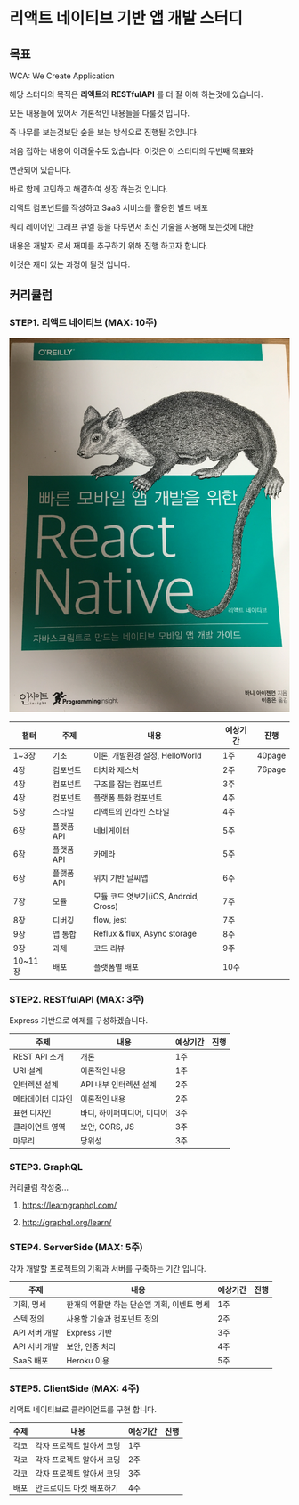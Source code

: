 # 리액트 네이티브 기반 앱 개발 스터디

## 목표
WCA: We Create Application

해당 스터디의 목적은 **리액트**와 **RESTfulAPI** 를 더 잘 이해 하는것에 있습니다.

모든 내용들에 있어서 개론적인 내용들을 다룰것 입니다.

즉 나무를 보는것보단 숲을 보는 방식으로 진행될 것입니다.

처음 접하는 내용이 어려울수도 있습니다. 이것은 이 스터디의 두번째 목표와

연관되어 있습니다.

바로 함께 고민하고 해결하여 성장 하는것 입니다.

리액트 컴포넌트를 작성하고 SaaS 서비스를 활용한 빌드 배포

쿼리 레이어인 그래프 큐엘 등을 다루면서 최신 기술을 사용해 보는것에 대한

내용은 개발자 로서 재미를 추구하기 위해 진행 하고자 합니다.

이것은 재미 있는 과정이 될것 입니다.

## 커리큘럼

### STEP1. 리액트 네이티브 (MAX: 10주)

![ReactNative](/images/rnbook.jpg)


챕터|주제|내용|예상기간| 진행
---|--|----|------|----
1~3장| 기초| 이론, 개발환경 설정, HelloWorld |1주 | 40page
4장 | 컴포넌트| 터치와 제스처| 2주 | 76page
4장 | 컴포넌트| 구조를 잡는 컴포넌트| 3주 |
4장 | 컴포넌트| 플랫폼 특화 컴포넌트| 4주 |
5장 | 스타일| 리액트의 인라인 스타일| 4주 |
6장 | 플랫폼 API| 네비게이터| 5주 |
6장 | 플랫폼 API| 카메라| 5주 |
6장 | 플랫폼 API| 위치 기반 날씨앱| 6주 |
7장 | 모듈| 모듈 코드 엿보기(iOS, Android, Cross)| 7주 |
8장 | 디버깅| flow, jest| 7주 |
9장 | 앱 통합| Reflux & flux, Async storage| 8주 |
9장 | 과제| 코드 리뷰| 9주 |
10~11장 | 배포| 플랫폼별 배포| 10주 |

### STEP2. RESTfulAPI (MAX: 3주)

Express 기반으로 예제를 구성하겠습니다.

주제|내용|예상기간| 진행
--|----|------|----
REST API 소개| 개론 |1주 |
URI 설계| 이론적인 내용|1주 |
인터렉션 설계| API 내부 인터렉션 설계| 2주|
메타데이터 디자인| 이론적인 내용| 2주|
표현 디자인| 바디, 하이퍼미디어, 미디어| 3주|
클라이언트 영역| 보안, CORS, JS| 3주|
마무리| 당위성| 3주|

### STEP3. GraphQL

커리큘럼 작성중...

1. https://learngraphql.com/

2. http://graphql.org/learn/

### STEP4. ServerSide (MAX: 5주)

각자 개발할 프로젝트의 기획과 서버를 구축하는 기간 입니다.

주제|내용|예상기간| 진행
--|----|------|----
기획, 명세| 한개의 역활만 하는 단순앱 기획, 이벤트 명세| 1주|
스텍 정의| 사용할 기술과 컴포넌트 정의 |2주|
API 서버 개발 | Express 기반| 3주|
API 서버 개발 | 보안, 인증 처리| 4주|
SaaS 배포| Heroku 이용| 5주|

### STEP5. ClientSide (MAX: 4주)

리액트 네이티브로 클라이언트를 구현 합니다.

주제|내용|예상기간| 진행
--|----|------|----
각코 | 각자 프로젝트 알아서 코딩| 1주|
각코 | 각자 프로젝트 알아서 코딩| 2주|
각코 | 각자 프로젝트 알아서 코딩| 3주|
배포 | 안드로이드 마켓 배포하기| 4주|
